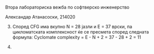 Втора лабораториска вежба по софтверско инженерство

Александар Атанасоски, 214020


3. Според CFG има вкупно N = 28 јазли и E = 37 врски, па цикломатската комплексност ќе се пресмета според следната формула: 
Cyclomate complexity = E - N + 2 = 37 - 28 + 2 = 11

4. 
